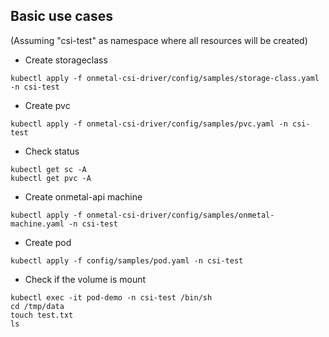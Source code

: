 ## Basic use cases 

(Assuming "csi-test" as namespace where all resources will be created)


- Create storageclass
```
kubectl apply -f onmetal-csi-driver/config/samples/storage-class.yaml -n csi-test
```

- Create pvc
```
kubectl apply -f onmetal-csi-driver/config/samples/pvc.yaml -n csi-test
```

- Check status
```
kubectl get sc -A
kubectl get pvc -A
```

- Create onmetal-api machine
```
kubectl apply -f onmetal-csi-driver/config/samples/onmetal-machine.yaml -n csi-test
```

- Create pod 
```
kubectl apply -f config/samples/pod.yaml -n csi-test
```

- Check if the volume is mount
```
kubectl exec -it pod-demo -n csi-test /bin/sh
cd /tmp/data
touch test.txt
ls
```
